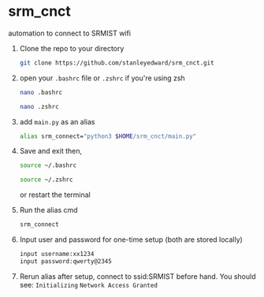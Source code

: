 # srm_cnct
automation to connect to SRMIST wifi
1. Clone the repo to your directory
    ```sh
    git clone https://github.com/stanleyedward/srm_cnct.git
    ```
2. open your `.bashrc` file or `.zshrc` if you're using zsh
   ```sh
   nano .bashrc
   ```
   ```sh
   nano .zshrc
   ```
3. add `main.py` as an alias
   ```sh
   alias srm_connect="python3 $HOME/srm_cnct/main.py"
   ```
3. Save and exit then,
   ```sh
   source ~/.bashrc 
   ```

   ```sh
   source ~/.zshrc  
   ```
   or restart the terminal

4. Run the alias cmd
    ```sh
    srm_connect
    ```
5. Input user and password for one-time setup (both are stored locally)
   ```sh
   input username:xx1234
   input password:qwerty@2345
   ```
6. Rerun alias after setup, connect to ssid:SRMIST before hand. You should see:
   ```Initializing```
   ```Network Access Granted```
  
